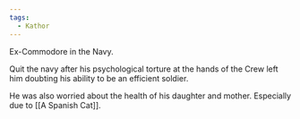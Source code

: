 ```yaml
---
tags:
  - Kathor
---
```

Ex-Commodore in the Navy.

Quit the navy after his psychological torture at the hands of the Crew left him doubting his ability to be an efficient soldier. 

He was also worried about the health of his daughter and mother.  Especially due to [[A Spanish Cat]]. 

